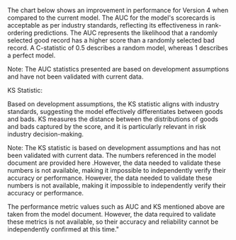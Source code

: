 The chart below shows an improvement in performance for Version 4 when compared to the current model.
The AUC for the model's scorecards is acceptable as per industry standards, reflecting its effectiveness in rank-ordering predictions. The AUC represents the likelihood that a randomly selected good record has a higher score than a randomly selected bad record. A C-statistic of 0.5 describes a random model, whereas 1 describes a perfect model.

Note: The AUC statistics presented are based on development assumptions and have not been validated with current data.

KS Statistic:

Based on development assumptions, the KS statistic aligns with industry standards, suggesting the model effectively differentiates between goods and bads. KS measures the distance between the distributions of goods and bads captured by the score, and it is particularly relevant in risk industry decision-making.

Note: The KS statistic is based on development assumptions and has not been validated with current data.
The numbers referenced in the model document are provided here .However, the data needed to validate these numbers is not available, making it impossible to independently verify their accuracy or performance.
However, the data needed to validate these numbers is not available, making it impossible to independently verify their accuracy or performance.


The performance metric values such as AUC and KS mentioned above are taken from the model document. However, the data required to validate these metrics is not available, so their accuracy and reliability cannot be independently confirmed at this time."






